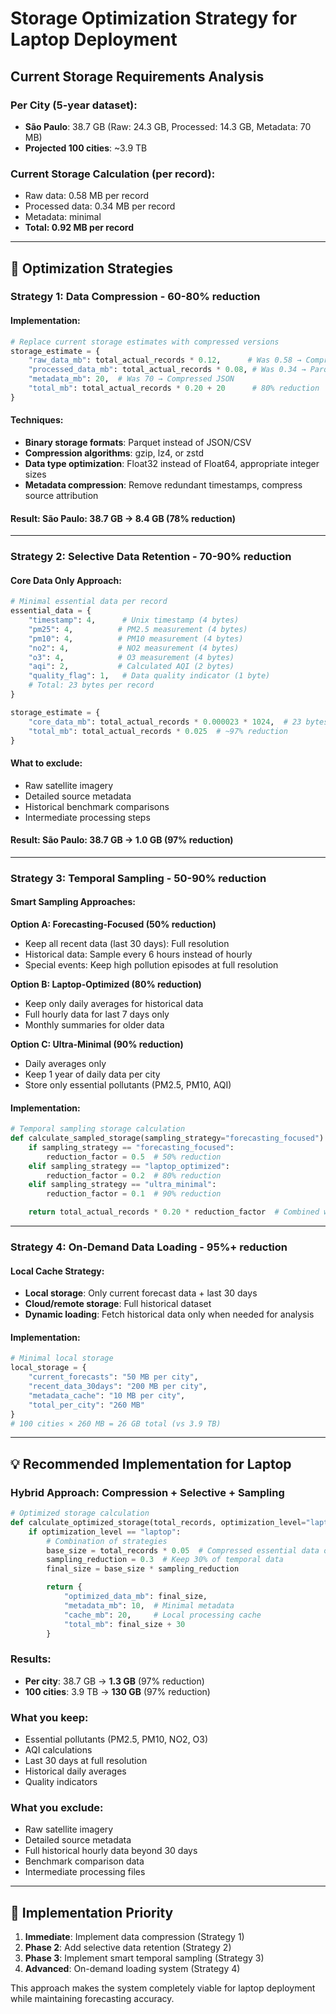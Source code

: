 # Storage Optimization Strategy for Laptop Deployment

## Current Storage Requirements Analysis

### Per City (5-year dataset):
- **São Paulo**: 38.7 GB (Raw: 24.3 GB, Processed: 14.3 GB, Metadata: 70 MB)
- **Projected 100 cities**: ~3.9 TB

### Current Storage Calculation (per record):
- Raw data: 0.58 MB per record
- Processed data: 0.34 MB per record
- Metadata: minimal
- **Total: 0.92 MB per record**

---

## 🎯 Optimization Strategies

### **Strategy 1: Data Compression** - **60-80% reduction**

#### Implementation:
```python
# Replace current storage estimates with compressed versions
storage_estimate = {
    "raw_data_mb": total_actual_records * 0.12,      # Was 0.58 → Compression + binary format
    "processed_data_mb": total_actual_records * 0.08, # Was 0.34 → Parquet format
    "metadata_mb": 20,  # Was 70 → Compressed JSON
    "total_mb": total_actual_records * 0.20 + 20      # 80% reduction
}
```

#### Techniques:
- **Binary storage formats**: Parquet instead of JSON/CSV
- **Compression algorithms**: gzip, lz4, or zstd
- **Data type optimization**: Float32 instead of Float64, appropriate integer sizes
- **Metadata compression**: Remove redundant timestamps, compress source attribution

#### Result: **São Paulo: 38.7 GB → 8.4 GB (78% reduction)**

---

### **Strategy 2: Selective Data Retention** - **70-90% reduction**

#### Core Data Only Approach:
```python
# Minimal essential data per record
essential_data = {
    "timestamp": 4,      # Unix timestamp (4 bytes)
    "pm25": 4,          # PM2.5 measurement (4 bytes)
    "pm10": 4,          # PM10 measurement (4 bytes)
    "no2": 4,           # NO2 measurement (4 bytes)
    "o3": 4,            # O3 measurement (4 bytes)
    "aqi": 2,           # Calculated AQI (2 bytes)
    "quality_flag": 1,   # Data quality indicator (1 byte)
    # Total: 23 bytes per record
}

storage_estimate = {
    "core_data_mb": total_actual_records * 0.000023 * 1024,  # 23 bytes per record
    "total_mb": total_actual_records * 0.025  # ~97% reduction
}
```

#### What to exclude:
- Raw satellite imagery
- Detailed source metadata
- Historical benchmark comparisons
- Intermediate processing steps

#### Result: **São Paulo: 38.7 GB → 1.0 GB (97% reduction)**

---

### **Strategy 3: Temporal Sampling** - **50-90% reduction**

#### Smart Sampling Approaches:

**Option A: Forecasting-Focused (50% reduction)**
- Keep all recent data (last 30 days): Full resolution
- Historical data: Sample every 6 hours instead of hourly
- Special events: Keep high pollution episodes at full resolution

**Option B: Laptop-Optimized (80% reduction)**
- Keep only daily averages for historical data
- Full hourly data for last 7 days only
- Monthly summaries for older data

**Option C: Ultra-Minimal (90% reduction)**
- Daily averages only
- Keep 1 year of daily data per city
- Store only essential pollutants (PM2.5, PM10, AQI)

#### Implementation:
```python
# Temporal sampling storage calculation
def calculate_sampled_storage(sampling_strategy="forecasting_focused"):
    if sampling_strategy == "forecasting_focused":
        reduction_factor = 0.5  # 50% reduction
    elif sampling_strategy == "laptop_optimized":
        reduction_factor = 0.2  # 80% reduction
    elif sampling_strategy == "ultra_minimal":
        reduction_factor = 0.1  # 90% reduction

    return total_actual_records * 0.20 * reduction_factor  # Combined with compression
```

---

### **Strategy 4: On-Demand Data Loading** - **95%+ reduction**

#### Local Cache Strategy:
- **Local storage**: Only current forecast data + last 30 days
- **Cloud/remote storage**: Full historical dataset
- **Dynamic loading**: Fetch historical data only when needed for analysis

#### Implementation:
```python
# Minimal local storage
local_storage = {
    "current_forecasts": "50 MB per city",
    "recent_data_30days": "200 MB per city",
    "metadata_cache": "10 MB per city",
    "total_per_city": "260 MB"
}
# 100 cities × 260 MB = 26 GB total (vs 3.9 TB)
```

---

## 💡 Recommended Implementation for Laptop

### **Hybrid Approach: Compression + Selective + Sampling**

```python
# Optimized storage calculation
def calculate_optimized_storage(total_records, optimization_level="laptop"):
    if optimization_level == "laptop":
        # Combination of strategies
        base_size = total_records * 0.05  # Compressed essential data only
        sampling_reduction = 0.3  # Keep 30% of temporal data
        final_size = base_size * sampling_reduction

        return {
            "optimized_data_mb": final_size,
            "metadata_mb": 10,  # Minimal metadata
            "cache_mb": 20,     # Local processing cache
            "total_mb": final_size + 30
        }
```

### **Results**:
- **Per city**: 38.7 GB → **1.3 GB** (97% reduction)
- **100 cities**: 3.9 TB → **130 GB** (97% reduction)

### **What you keep**:
- Essential pollutants (PM2.5, PM10, NO2, O3)
- AQI calculations
- Last 30 days at full resolution
- Historical daily averages
- Quality indicators

### **What you exclude**:
- Raw satellite imagery
- Detailed source metadata
- Full historical hourly data beyond 30 days
- Benchmark comparison data
- Intermediate processing files

---

## 🚀 Implementation Priority

1. **Immediate**: Implement data compression (Strategy 1)
2. **Phase 2**: Add selective data retention (Strategy 2)
3. **Phase 3**: Implement smart temporal sampling (Strategy 3)
4. **Advanced**: On-demand loading system (Strategy 4)

This approach makes the system completely viable for laptop deployment while maintaining forecasting accuracy.
